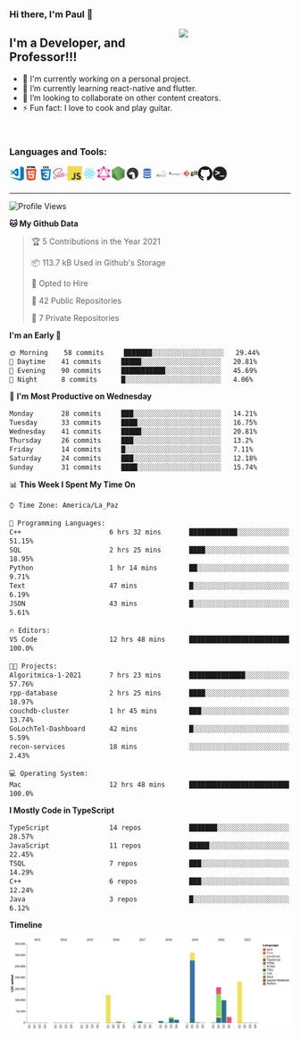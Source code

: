 ### Hi there, I'm Paul 👋
<img align='right' src='https://media.giphy.com/media/bcKmIWkUMCjVm/giphy.gif' width='200"'>

## I'm a Developer, and Professor!!!
- 🔭 I'm currently working on a personal project. 
- 🌱 I’m currently learning react-native and flutter. 
- 👯 I’m looking to collaborate on other content creators. 
- ⚡ Fun fact: I love to cook and play guitar. 
<br/>

### Languages and Tools:
[<img align="left" alt="Visual Studio Code" width="26px" src="https://raw.githubusercontent.com/github/explore/80688e429a7d4ef2fca1e82350fe8e3517d3494d/topics/visual-studio-code/visual-studio-code.png" />][webdevplaylist]
[<img align="left" alt="HTML5" width="26px" src="https://raw.githubusercontent.com/github/explore/80688e429a7d4ef2fca1e82350fe8e3517d3494d/topics/html/html.png" />][webdevplaylist]
[<img align="left" alt="CSS3" width="26px" src="https://raw.githubusercontent.com/github/explore/80688e429a7d4ef2fca1e82350fe8e3517d3494d/topics/css/css.png" />][cssplaylist]
[<img align="left" alt="Sass" width="26px" src="https://raw.githubusercontent.com/github/explore/80688e429a7d4ef2fca1e82350fe8e3517d3494d/topics/sass/sass.png" />][cssplaylist]
[<img align="left" alt="JavaScript" width="26px" src="https://raw.githubusercontent.com/github/explore/80688e429a7d4ef2fca1e82350fe8e3517d3494d/topics/javascript/javascript.png" />][jsplaylist]
[<img align="left" alt="React" width="26px" src="https://raw.githubusercontent.com/github/explore/80688e429a7d4ef2fca1e82350fe8e3517d3494d/topics/react/react.png" />][reactplaylist]
[<img align="left" alt="GraphQL" width="26px" src="https://raw.githubusercontent.com/github/explore/80688e429a7d4ef2fca1e82350fe8e3517d3494d/topics/graphql/graphql.png" />][webdevplaylist]
[<img align="left" alt="Node.js" width="26px" src="https://raw.githubusercontent.com/github/explore/80688e429a7d4ef2fca1e82350fe8e3517d3494d/topics/nodejs/nodejs.png" />][webdevplaylist]
[<img align="left" alt="Deno" width="26px" src="https://raw.githubusercontent.com/github/explore/361e2821e2dea67711cde99c9c40ed357061cf27/topics/deno/deno.png" />][webdevplaylist]
[<img align="left" alt="SQL" width="26px" src="https://raw.githubusercontent.com/github/explore/80688e429a7d4ef2fca1e82350fe8e3517d3494d/topics/sql/sql.png" />][webdevplaylist]
[<img align="left" alt="MySQL" width="26px" src="https://raw.githubusercontent.com/github/explore/80688e429a7d4ef2fca1e82350fe8e3517d3494d/topics/mysql/mysql.png" />][webdevplaylist]
[<img align="left" alt="MongoDB" width="26px" src="https://raw.githubusercontent.com/github/explore/80688e429a7d4ef2fca1e82350fe8e3517d3494d/topics/mongodb/mongodb.png" />][webdevplaylist]
[<img align="left" alt="Git" width="26px" src="https://raw.githubusercontent.com/github/explore/80688e429a7d4ef2fca1e82350fe8e3517d3494d/topics/git/git.png" />][webdevplaylist]
[<img align="left" alt="GitHub" width="26px" src="https://raw.githubusercontent.com/github/explore/78df643247d429f6cc873026c0622819ad797942/topics/github/github.png" />][webdevplaylist]
[<img align="left" alt="Terminal" width="26px" src="https://raw.githubusercontent.com/github/explore/80688e429a7d4ef2fca1e82350fe8e3517d3494d/topics/terminal/terminal.png" />][webdevplaylist]

<br />
<br />

---

<!--START_SECTION:waka-->
![Profile Views](http://img.shields.io/badge/Profile%20Views-1-blue)

**🐱 My Github Data** 

> 🏆 5 Contributions in the Year 2021
 > 
> 📦 113.7 kB Used in Github's Storage 
 > 
> 💼 Opted to Hire
 > 
> 📜 42 Public Repositories 
 > 
> 🔑 7 Private Repositories  
 > 
**I'm an Early 🐤** 

```text
🌞 Morning    58 commits     ███████░░░░░░░░░░░░░░░░░░   29.44% 
🌆 Daytime    41 commits     █████░░░░░░░░░░░░░░░░░░░░   20.81% 
🌃 Evening    90 commits     ███████████░░░░░░░░░░░░░░   45.69% 
🌙 Night      8 commits      █░░░░░░░░░░░░░░░░░░░░░░░░   4.06%

```
📅 **I'm Most Productive on Wednesday** 

```text
Monday       28 commits     ███░░░░░░░░░░░░░░░░░░░░░░   14.21% 
Tuesday      33 commits     ████░░░░░░░░░░░░░░░░░░░░░   16.75% 
Wednesday    41 commits     █████░░░░░░░░░░░░░░░░░░░░   20.81% 
Thursday     26 commits     ███░░░░░░░░░░░░░░░░░░░░░░   13.2% 
Friday       14 commits     █░░░░░░░░░░░░░░░░░░░░░░░░   7.11% 
Saturday     24 commits     ███░░░░░░░░░░░░░░░░░░░░░░   12.18% 
Sunday       31 commits     ████░░░░░░░░░░░░░░░░░░░░░   15.74%

```


📊 **This Week I Spent My Time On** 

```text
⌚︎ Time Zone: America/La_Paz

💬 Programming Languages: 
C++                      6 hrs 32 mins       ████████████░░░░░░░░░░░░░   51.15% 
SQL                      2 hrs 25 mins       ████░░░░░░░░░░░░░░░░░░░░░   18.95% 
Python                   1 hr 14 mins        ██░░░░░░░░░░░░░░░░░░░░░░░   9.71% 
Text                     47 mins             █░░░░░░░░░░░░░░░░░░░░░░░░   6.19% 
JSON                     43 mins             █░░░░░░░░░░░░░░░░░░░░░░░░   5.61%

🔥 Editors: 
VS Code                  12 hrs 48 mins      █████████████████████████   100.0%

🐱‍💻 Projects: 
Algoritmica-1-2021       7 hrs 23 mins       ██████████████░░░░░░░░░░░   57.76% 
rpp-database             2 hrs 25 mins       ████░░░░░░░░░░░░░░░░░░░░░   18.97% 
couchdb-cluster          1 hr 45 mins        ███░░░░░░░░░░░░░░░░░░░░░░   13.74% 
GoLochTel-Dashboard      42 mins             █░░░░░░░░░░░░░░░░░░░░░░░░   5.59% 
recon-services           18 mins             ░░░░░░░░░░░░░░░░░░░░░░░░░   2.43%

💻 Operating System: 
Mac                      12 hrs 48 mins      █████████████████████████   100.0%

```

**I Mostly Code in TypeScript** 

```text
TypeScript               14 repos            ███████░░░░░░░░░░░░░░░░░░   28.57% 
JavaScript               11 repos            █████░░░░░░░░░░░░░░░░░░░░   22.45% 
TSQL                     7 repos             ███░░░░░░░░░░░░░░░░░░░░░░   14.29% 
C++                      6 repos             ███░░░░░░░░░░░░░░░░░░░░░░   12.24% 
Java                     3 repos             █░░░░░░░░░░░░░░░░░░░░░░░░   6.12%

```


**Timeline**

![Chart not found](https://raw.githubusercontent.com/PaulLandaeta/PaulLandaeta/master/charts/bar_graph.png) 


<!--END_SECTION:waka-->


[webdevplaylist]: https
[jsplaylist]: https
[cssplaylist]: https
[reactplaylist]: https